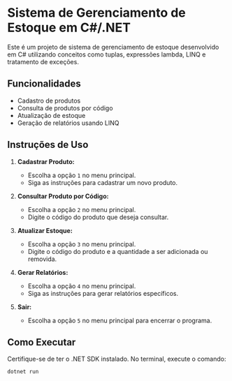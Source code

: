 # Sistema de Gerenciamento de Estoque em C#/.NET

Este é um projeto de sistema de gerenciamento de estoque desenvolvido em C# utilizando conceitos como tuplas, expressões lambda, LINQ e tratamento de exceções.

## Funcionalidades

- Cadastro de produtos
- Consulta de produtos por código
- Atualização de estoque
- Geração de relatórios usando LINQ

## Instruções de Uso

1. **Cadastrar Produto:**
   - Escolha a opção `1` no menu principal.
   - Siga as instruções para cadastrar um novo produto.

2. **Consultar Produto por Código:**
   - Escolha a opção `2` no menu principal.
   - Digite o código do produto que deseja consultar.

3. **Atualizar Estoque:**
   - Escolha a opção `3` no menu principal.
   - Digite o código do produto e a quantidade a ser adicionada ou removida.

4. **Gerar Relatórios:**
   - Escolha a opção `4` no menu principal.
   - Siga as instruções para gerar relatórios específicos.

5. **Sair:**
   - Escolha a opção `5` no menu principal para encerrar o programa.

## Como Executar

Certifique-se de ter o .NET SDK instalado. No terminal, execute o comando:

```bash
dotnet run
